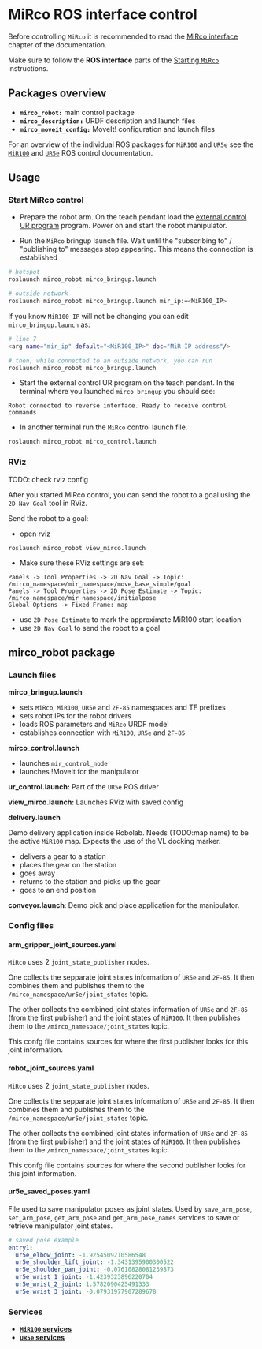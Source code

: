 # MiRco ROS interface control
Before controlling `MiRco` it is recommended to read the [MiRco interface](./mirco_interface.md) chapter of the documentation.

Make sure to follow the **ROS interface** parts of the [Starting `MiRco`](./mirco_start.md) instructions.

## Packages overview
- **`mirco_robot:`** main control package
- **`mirco_description:`** URDF description and launch files
- **`mirco_moveit_config:`** MoveIt! configuration and launch files

For an overview of the individual ROS packages for `MiR100` and `UR5e` see the [`MiR100`](../MiR100/mir_ros_control.md) and [`UR5e`](../UR5e_2F85/ur_2f85_ros_control.md) ROS control documentation.

## Usage
### Start MiRco control
- Prepare the robot arm. On the teach pendant load the [external control UR program](./mirco_start.md/#external-control-ur-program) program. Power on and start the robot manipulator.

- Run the `MiRco` bringup launch file. Wait until the "subscribing to" / "publishing to" messages stop appearing. This means the connection is established
```bash
# hotspot
roslaunch mirco_robot mirco_bringup.launch

# outside network
roslaunch mirco_robot mirco_bringup.launch mir_ip:=<MiR100_IP>

```
If you know `MiR100_IP` will not be changing you can edit `mirco_bringup.launch` as:
```bash
# line 7
<arg name="mir_ip" default="<MiR100_IP>" doc="MiR IP address"/>

# then, while connected to an outside network, you can run 
roslaunch mirco_robot mirco_bringup.launch
```

- Start the external control UR program on the teach pendant. In the terminal where you launched `mirco_bringup` you should see:
```
Robot connected to reverse interface. Ready to receive control commands
```

- In another terminal run the `MiRco` control launch file. 
```bash
roslaunch mirco_robot mirco_control.launch
```

### RViz
TODO: check rviz config

After you started MiRco control, you can send the robot to a goal using the `2D Nav Goal` tool in RViz.  

Send the robot to a goal:

- open rviz
```
roslaunch mirco_robot view_mirco.launch
```
- Make sure these RViz settings are set:
```
Panels -> Tool Properties -> 2D Nav Goal -> Topic: /mirco_namespace/mir_namespace/move_base_simple/goal
Panels -> Tool Properties -> 2D Pose Estimate -> Topic: /mirco_namespace/mir_namespace/initialpose
Global Options -> Fixed Frame: map
```
- use `2D Pose Estimate` to mark the approximate MiR100 start location
- use `2D Nav Goal` to send the robot to a goal


## mirco_robot package

### Launch files
**mirco_bringup.launch**

- sets `MiRco`, `MiR100`, `UR5e` and `2F-85` namespaces and TF prefixes
- sets robot IPs for the robot drivers
- loads ROS parameters and `MiRco` URDF model
- establishes connection with `MiR100`, `UR5e` and `2F-85`

**mirco_control.launch**

- launches `mir_control_node`
- launches !MoveIt for the manipulator

**ur_control.launch:** Part of the `UR5e` ROS driver

**view_mirco.launch:** Launches RViz with saved config

**delivery.launch**

Demo delivery application inside Robolab. Needs (TODO:map name) to be the active `MiR100` map. Expects the use of the VL docking marker. 

- delivers a gear to a station
- places the gear on the station
- goes away
- returns to the station and picks up the gear
- goes to an end position 

**conveyor.launch**: Demo pick and place application for the manipulator.

### Config files
#### arm_gripper_joint_sources.yaml
`MiRco` uses 2 `joint_state_publisher` nodes. 

One collects the sepparate joint states information of `UR5e` and `2F-85`. It then combines them and publishes them to the `/mirco_namespace/ur5e/joint_states` topic.

The other collects the combined joint states information of `UR5e` and `2F-85` (from the first publisher) and the joint states of `MiR100`. It then publishes them to the `/mirco_namespace/joint_states` topic.

This confg file contains sources for where the first publisher looks for this joint information.

#### robot_joint_sources.yaml
`MiRco` uses 2 `joint_state_publisher` nodes. 

One collects the sepparate joint states information of `UR5e` and `2F-85`. It then combines them and publishes them to the `/mirco_namespace/ur5e/joint_states` topic.

The other collects the combined joint states information of `UR5e` and `2F-85` (from the first publisher) and the joint states of `MiR100`. It then publishes them to the `/mirco_namespace/joint_states` topic.

This confg file contains sources for where the second publisher looks for this joint information.

#### ur5e_saved_poses.yaml
File used to save manipulator poses as joint states. Used by `save_arm_pose`, `set_arm_pose`, `get_arm_pose` and `get_arm_pose_names` services to save or retrieve manipulator joint states.

```yaml
# saved pose example
entry1:
  ur5e_elbow_joint: -1.9254509210586548
  ur5e_shoulder_lift_joint: -1.3431395900300522
  ur5e_shoulder_pan_joint: -0.07610828081239873
  ur5e_wrist_1_joint: -1.4239323896220704
  ur5e_wrist_2_joint: 1.5782090425491333
  ur5e_wrist_3_joint: -0.07931977907289678
```

### Services

- **[`MiR100` services](../MiR100/mir_ros_control.md/#services)**
- **[`UR5e` services](../UR5e_2F85/ur_2f85_ros_control.md/#services)**